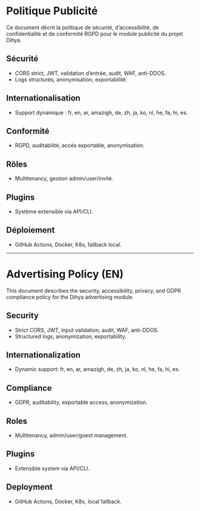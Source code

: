 # Politique Publicité

Ce document décrit la politique de sécurité, d’accessibilité, de confidentialité et de conformité RGPD pour le module publicité du projet Dihya.

## Sécurité
- CORS strict, JWT, validation d’entrée, audit, WAF, anti-DDOS.
- Logs structurés, anonymisation, exportabilité.

## Internationalisation
- Support dynamique : fr, en, ar, amazigh, de, zh, ja, ko, nl, he, fa, hi, es.

## Conformité
- RGPD, auditabilité, accès exportable, anonymisation.

## Rôles
- Multitenancy, gestion admin/user/invité.

## Plugins
- Système extensible via API/CLI.

## Déploiement
- GitHub Actions, Docker, K8s, fallback local.

---

# Advertising Policy (EN)

This document describes the security, accessibility, privacy, and GDPR compliance policy for the Dihya advertising module.

## Security
- Strict CORS, JWT, input validation, audit, WAF, anti-DDOS.
- Structured logs, anonymization, exportability.

## Internationalization
- Dynamic support: fr, en, ar, amazigh, de, zh, ja, ko, nl, he, fa, hi, es.

## Compliance
- GDPR, auditability, exportable access, anonymization.

## Roles
- Multitenancy, admin/user/guest management.

## Plugins
- Extensible system via API/CLI.

## Deployment
- GitHub Actions, Docker, K8s, local fallback.
